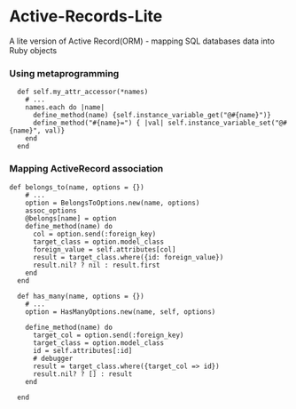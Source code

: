 # Active-Records-Lite
A lite version of Active Record(ORM) - mapping SQL databases data into Ruby objects

### Using metaprogramming 
```
  def self.my_attr_accessor(*names)
    # ...
    names.each do |name| 
      define_method(name) {self.instance_variable_get("@#{name}")}
      define_method("#{name}=") { |val| self.instance_variable_set("@#{name}", val)}
    end 
  end
```

### Mapping ActiveRecord association 
```
def belongs_to(name, options = {})
    # ...
    option = BelongsToOptions.new(name, options)
    assoc_options
    @belongs[name] = option
    define_method(name) do 
      col = option.send(:foreign_key)
      target_class = option.model_class
      foreign_value = self.attributes[col]
      result = target_class.where({id: foreign_value})
      result.nil? ? nil : result.first
    end 
  end

  def has_many(name, options = {})
    # ...
    option = HasManyOptions.new(name, self, options)
  
    define_method(name) do 
      target_col = option.send(:foreign_key)
      target_class = option.model_class
      id = self.attributes[:id]
      # debugger
      result = target_class.where({target_col => id})
      result.nil? ? [] : result
    end

  end
  ```
